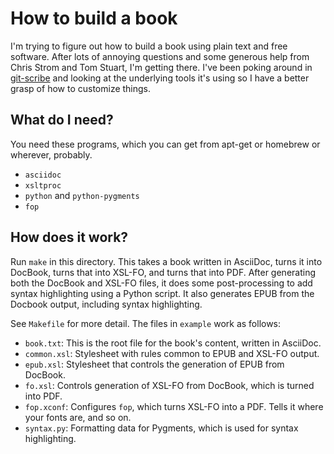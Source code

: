# How to build a book

I'm trying to figure out how to build a book using plain text and free software.
After lots of annoying questions and some generous help from Chris Strom and Tom
Stuart, I'm getting there. I've been poking around in
[git-scribe](https://github.com/schacon/git-scribe) and looking at the
underlying tools it's using so I have a better grasp of how to customize things.


## What do I need?

You need these programs, which you can get from apt-get or homebrew or wherever,
probably.

* `asciidoc`
* `xsltproc`
* `python` and `python-pygments`
* `fop`


## How does it work?

Run `make` in this directory. This takes a book written in AsciiDoc, turns it
into DocBook, turns that into XSL-FO, and turns that into PDF. After generating
both the DocBook and XSL-FO files, it does some post-processing to add syntax
highlighting using a Python script. It also generates EPUB from the Docbook
output, including syntax highlighting.

See `Makefile` for more detail. The files in `example` work as follows:

* `book.txt`: This is the root file for the book's content, written in AsciiDoc.
* `common.xsl`: Stylesheet with rules common to EPUB and XSL-FO output.
* `epub.xsl`: Stylesheet that controls the generation of EPUB from DocBook.
* `fo.xsl`: Controls generation of XSL-FO from DocBook, which is turned into PDF.
* `fop.xconf`: Configures `fop`, which turns XSL-FO into a PDF. Tells it where
  your fonts are, and so on.
* `syntax.py`: Formatting data for Pygments, which is used for syntax
  highlighting.

